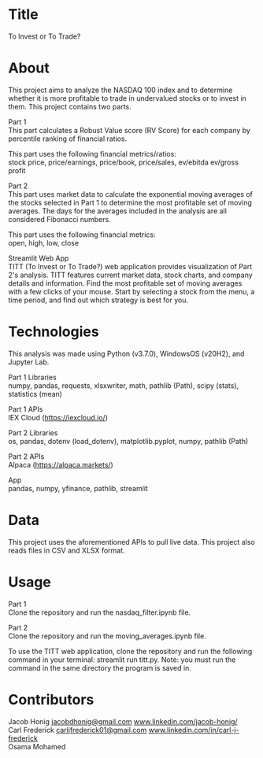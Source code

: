 # Title
To Invest or To Trade?

# About
This project aims to analyze the NASDAQ 100 index and to determine whether it is more profitable to trade in undervalued stocks or to invest in them. This project contains two parts. 

Part 1 <br/>
This part calculates a Robust Value score (RV Score) for each company by percentile ranking of financial ratios. 

This part uses the following financial metrics/ratios: <br/>
stock price, price/earnings, price/book, price/sales, ev/ebitda ev/gross profit

Part 2 <br/>
This part uses market data to calculate the exponential moving averages of the stocks selected in Part 1 to determine the most profitable set of moving averages. The days for the averages included in the analysis are all considered Fibonacci numbers. 

This part uses the following financial metrics: <br/>
open, high, low, close

Streamlit Web App <br/>
TITT (To Invest or To Trade?) web application provides visualization of Part 2's analysis. TITT features current market data, stock charts, and company details and information. Find the most profitable set of moving averages with a few clicks of your mouse. Start by selecting a stock from the menu, a time period, and find out which strategy is best for you.

# Technologies
This analysis was made using Python (v3.7.0), WindowsOS (v20H2), and Jupyter Lab.

Part 1 Libraries <br/>
numpy, pandas, requests, xlsxwriter, math, pathlib (Path), scipy (stats), statistics (mean)

Part 1 APIs <br/>
IEX Cloud (https://iexcloud.io/)

Part 2 Libraries <br/>
os, pandas, dotenv (load_dotenv), matplotlib.pyplot, numpy, pathlib (Path)

Part 2 APIs <br/>
Alpaca (https://alpaca.markets/)

App <br/>
pandas, numpy, yfinance, pathlib, streamlit

# Data
This project uses the aforementioned APIs to pull live data. This project also reads files in CSV  and XLSX format. 

# Usage

Part 1 <br/>
Clone the repository and run the nasdaq_filter.ipynb file.

Part 2 <br/>
Clone the repository and run the moving_averages.ipynb file.

To use the TITT web application, clone the repository and run the following command in your terminal: streamlit run titt.py. Note: you must run the command in the same directory the program is saved in.

# Contributors
Jacob Honig jacobdhonig@gmail.com www.linkedin.com/jacob-honig/ <br/>
Carl Frederick carljfrederick01@gmail.com www.linkedin.com/in/carl-j-frederick <br/>
Osama Mohamed
